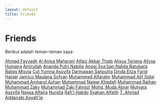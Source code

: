 ```yaml
---
layout: default
title: Friends
---
```


  <main class="friends-main">
  <h1>Friends</h1>
  <p>Berikut adalah teman-teman saya:</p>

  <div class="friends-grid">
    <a href="https://ahmadfayyadh.github.io/" target="_blank" rel="noopener noreferrer" class="friend-card">Ahmad Fayyadh</a>
    <a href="https://alanisamaharani.github.io/" target="_blank" rel="noopener noreferrer" class="friend-card">Al Anisa Maharani</a>
    <a href="https://alfaizakbar.github.io/" target="_blank" rel="noopener noreferrer" class="friend-card">Alfaiz Akbar Thaib</a>
    <a href="https://alisyateriana.github.io/" target="_blank" rel="noopener noreferrer" class="friend-card">Alisya Teriana</a>
    <a href="https://allysahumaira.github.io/" target="_blank" rel="noopener noreferrer" class="friend-card">Allysa Humaira</a>
    <a href="https://amirullah310.github.io/" target="_blank" rel="noopener noreferrer" class="friend-card">Amirullah</a>
    <a href="https://anandaaputrinabilla.github.io/" target="_blank" rel="noopener noreferrer" class="friend-card">Ananda Putri Nabilla</a>
    <a href="https://angginabilabatubara.github.io/" target="_blank" rel="noopener noreferrer" class="friend-card">Anggi Sya'ban Nabila Batubara</a>
    <a href="https://balqismisyia.github.io/" target="_blank" rel="noopener noreferrer" class="friend-card">Balqis Misyia</a>
    <a href="https://cutyumnaassyifa22.github.io/" target="_blank" rel="noopener noreferrer" class="friend-card">Cut Yumna Assyifa</a>
    <a href="https://darmawansahputra1.github.io/" target="_blank" rel="noopener noreferrer" class="friend-card">Darmawan Sahputra</a>
    <a href="https://dindaelz06.github.io/" target="_blank" rel="noopener noreferrer" class="friend-card">Dinda Eliza</a>
    <a href="https://fared08.github.io/" target="_blank" rel="noopener noreferrer" class="friend-card">Farid Haiqal</a>
    <a href="https://janricomaulanas.github.io/" target="_blank" rel="noopener noreferrer" class="friend-card">Janrico Maulana Sofyan</a>
    <a href="https://muhammadalfaraby06.github.io/" target="_blank" rel="noopener noreferrer" class="friend-card">Muhammad Alfaraby</a>
    <a href="https://alfsdqi.github.io/" target="_blank" rel="noopener noreferrer" class="friend-card">Muhammad Alif Sidqi</a>
    <a href="https://amharul.github.io/" target="_blank" rel="noopener noreferrer" class="friend-card">Muhammad Amharul Azhan</a>
    <a href="https://khadafimuhammadnawwar.github.io/" target="_blank" rel="noopener noreferrer" class="friend-card">Muhammad Nawar Khadafi</a>
    <a href="https://mraihanads.github.io/" target="_blank" rel="noopener noreferrer" class="friend-card">Muhammad Raihan</a>
    <a href="https://muhzakyyy.github.io/" target="_blank" rel="noopener noreferrer" class="friend-card">Muhammad Zaky</a>
    <a href="https://m-zakifahrezi.github.io/" target="_blank" rel="noopener noreferrer" class="friend-card">Muhammad Zaki Fahrezi</a>
    <a href="https://mudaabrar.github.io/" target="_blank" rel="noopener noreferrer" class="friend-card">Mohd. Muda Abrar</a>
    <a href="https://mutyaraassyifa.github.io/" target="_blank" rel="noopener noreferrer" class="friend-card">Mutyara Assyifa</a>
    <a href="https://najwaal1fajra.github.io/" target="_blank" rel="noopener noreferrer" class="friend-card">Najwa Alfajra</a>
    <a href="https://nursitaaa.github.io/" target="_blank" rel="noopener noreferrer" class="friend-card">Nursita</a>
    <a href="https://rafi-i-habibi.github.io/" target="_blank" rel="noopener noreferrer" class="friend-card">Rafi'i Habibi</a>
    <a href="https://syahanalfatih.github.io/" target="_blank" rel="noopener noreferrer" class="friend-card">Syahan Alfatih</a>
    <a href="https://addairabi.github.io/" target="_blank" rel="noopener noreferrer" class="friend-card">T. Ahmad Addairabi Asyafi'ie</a>
  </div>
</main>

<script>
  document.querySelectorAll('.friend-card').forEach(card => {
    const name = card.textContent.trim();
    const initial = name.charAt(0).toUpperCase();
    card.setAttribute('data-initial', initial);
  });
</script>